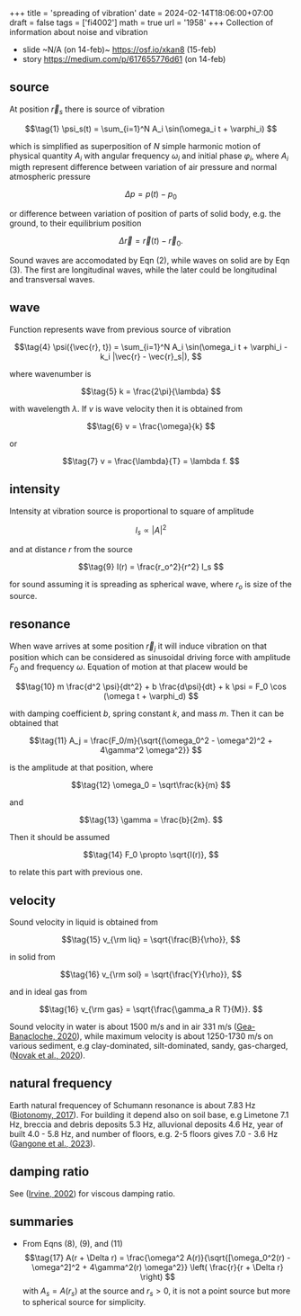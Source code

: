 +++
title = 'spreading of vibration'
date = 2024-02-14T18:06:00+07:00
draft = false
tags = ['fi4002']
math = true
url = '1958'
+++
Collection of information about noise and vibration
<!--more-->

+ slide ~N/A (on 14-feb)~ https://osf.io/xkan8 (15-feb)
+ story https://medium.com/p/617655776d61 (on 14-feb)


## source
At position $\vec{r}_s$ there is source of vibration

$$\tag{1}
\psi_s(t) = \sum_{i=1}^N A_i \sin(\omega_i t + \varphi_i)
$$

which is simplified as superposition of $N$ simple harmonic motion of physical quantity $A_i$ with angular frequency $\omega_i$ and initial phase $\varphi_i$, where $A_i$ migth represent difference between variation of air pressure and normal atmospheric pressure

$$\tag{2}
\Delta p = p(t) - p_0
$$

or difference between variation of position of parts of solid body, e.g. the ground, to their equilibrium position

$$\tag{3}
\Delta \vec{r} = \vec{r}(t) - \vec{r}_0.
$$  

Sound waves are accomodated by Eqn (2), while waves on solid are by Eqn (3). The first are longitudinal waves, while the later could be longitudinal and transversal waves.


## wave
Function represents wave from previous source of vibration

$$\tag{4}
\psi({\vec{r}, t}) = \sum_{i=1}^N A_i \sin(\omega_i t + \varphi_i - k_i |\vec{r} - \vec{r}_s|),
$$

where wavenumber is

$$\tag{5}
k = \frac{2\pi}{\lambda}
$$

with wavelength $\lambda$. If $v$ is wave velocity then it is obtained from

$$\tag{6}
v = \frac{\omega}{k}
$$

or

$$\tag{7}
v = \frac{\lambda}{T} = \lambda f.
$$


## intensity
Intensity at vibration source is proportional to square of amplitude

$$\tag{8}
I_s \propto  | A |^2
$$

and at distance $r$ from the source

$$\tag{9}
I(r) = \frac{r_o^2}{r^2} I_s
$$

for sound assuming it is spreading as spherical wave, where $r_o$ is size of the source.


## resonance
When wave arrives at some position $\vec{r}_j$ it will induce vibration on that position which can be considered as sinusoidal driving force with amplitude $F_0$ and frequency $\omega$. Equation of motion at that placew would be

$$\tag{10}
m \frac{d^2 \psi}{dt^2} + b \frac{d\psi}{dt} + k \psi = F_0 \cos (\omega t + \varphi_d)
$$

with damping coefficient $b$, spring constant $k$, and mass $m$. Then it can be obtained that

$$\tag{11}
A_j = \frac{F_0/m}{\sqrt{(\omega_0^2 - \omega^2)^2 + 4\gamma^2
\omega^2}}
$$

is the amplitude at that position, where

$$\tag{12}
\omega_0 = \sqrt\frac{k}{m}
$$

and

$$\tag{13}
\gamma = \frac{b}{2m}.
$$

Then it should be assumed

$$\tag{14}
F_0 \propto \sqrt{I(r)},
$$

to relate this part with previous one.


## velocity
Sound velocity in liquid is obtained from

$$\tag{15}
v_{\rm liq} = \sqrt{\frac{B}{\rho}},
$$

in solid from

$$\tag{16}
v_{\rm sol} = \sqrt{\frac{Y}{\rho}},
$$

and in ideal gas from

$$\tag{16}
v_{\rm gas} = \sqrt{\frac{\gamma_a R T}{M}}.
$$

Sound velocity in water is about 1500 m/s and in air 331 m/s ([Gea-Banacloche, 2020](https://phys.libretexts.org/Bookshelves/University_Physics/University_Physics_(OpenStax)/Book%3A_University_Physics_I_-_Mechanics_Sound_Oscillations_and_Waves_(OpenStax)/17%3A_Sound/17.03%3A_Speed_of_Sound)), while maximum velocity is about 1250-1730 m/s on various sediment, e.g clay-dominated, silt-dominated, sandy, gas-charged, ([Novak et al., 2020](https://doi.org/10.3390/w12020560)).


## natural frequency
Earth natural frequencey of Schumann resonance is about 7.83 Hz ([Biotonomy, 2017](https://www.biotonomy.com/post/how-electromagnetic-pollution-in-buildings-effect-our-wellbeing)). For building it depend also on soil base, e.g Limetone 7.1 Hz, breccia and debris deposits 5.3 Hz, alluvional deposits 4.6 Hz, year of built 4.0 - 5.8 Hz, and number of floors, e.g. 2-5 floors gives 7.0 - 3.6 Hz ([Gangone et al., 2023](https://doi.org/10.1007/s10518-023-01644-8)).


## damping ratio
See ([Irvine, 2002](https://cdm.ing.unimo.it/dokuwiki/_media/wikipaom2017/damping_cross-reference_and_material_properties.pdf)) for viscous damping ratio.


## summaries
+ From Eqns (8), (9), and (11)
$$\tag{17}
A(r + \Delta r) = \frac{\omega^2 A(r)}{\sqrt{[\omega_0^2(r) - \omega^2]^2 + 4\gamma^2(r) \omega^2}} \left( \frac{r}{r + \Delta r} \right)
$$
with $A_s = A(r_s)$ at the source and $r_s > 0$, it is not a point source but more to spherical source for simplicity.

